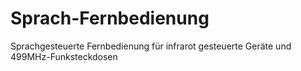 # Sprach-Fernbedienung
Sprachgesteuerte Fernbedienung für infrarot gesteuerte Geräte und 499MHz-Funksteckdosen
